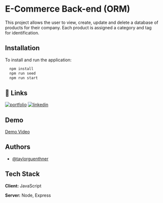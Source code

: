 
# E-Commerce Back-end (ORM)

This project allows the user to view, create, update and delete a database of products for their company.
Each product is assigned a category and tag for identification.
## Installation

To install and run the application:

```bash
  npm install
  npm run seed
  npm run start
```
    
## 🔗 Links
[![portfolio](https://img.shields.io/badge/my_portfolio-000?style=for-the-badge&logo=ko-fi&logoColor=white)](https://wtguenthner.github.io/Creating-a-Portfolio/)
[![linkedin](https://img.shields.io/badge/linkedin-0A66C2?style=for-the-badge&logo=linkedin&logoColor=white)](https://www.linkedin.com/in/taylor-guenthner-a997218b/)



## Demo

[Demo Video](https://drive.google.com/file/d/1BwZl6KF4Cw_HfokQ6Eiij10mjL_qtmrA/view)


## Authors

- [@taylorguenthner](https://github.com/wtguenthner)


## Tech Stack

**Client:** JavaScript

**Server:** Node, Express

